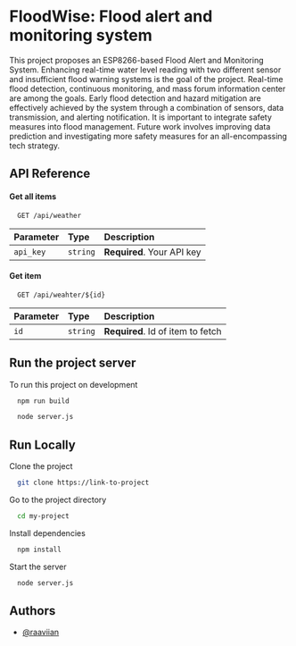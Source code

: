 
# FloodWise: Flood alert and monitoring system

This project proposes an ESP8266-based Flood Alert and Monitoring System. Enhancing real-time water level reading with two different sensor and insufficient flood warning systems is the goal of the project. Real-time flood detection, continuous monitoring, and mass forum information center are among the goals. Early flood detection and hazard mitigation are effectively achieved by the system through a combination of sensors, data transmission, and alerting notification. It is important to integrate safety measures into flood management. Future work involves improving data prediction and investigating more safety measures for an all-encompassing tech strategy.



## API Reference

#### Get all items

```http
  GET /api/weather
```

| Parameter | Type     | Description                |
| :-------- | :------- | :------------------------- |
| `api_key` | `string` | **Required**. Your API key |

#### Get item

```http
  GET /api/weahter/${id}
```

| Parameter | Type     | Description                       |
| :-------- | :------- | :-------------------------------- |
| `id`      | `string` | **Required**. Id of item to fetch |



## Run the project server

To run this project on development

```bash
  npm run build
```

```bash
  node server.js
```


## Run Locally

Clone the project

```bash
  git clone https://link-to-project
```

Go to the project directory

```bash
  cd my-project
```

Install dependencies

```bash
  npm install
```

Start the server

```bash
  node server.js
```


## Authors

- [@raaviian](https://www.github.com/raaviian)

